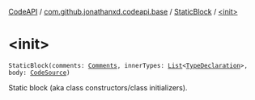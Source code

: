 [CodeAPI](../../index.md) / [com.github.jonathanxd.codeapi.base](../index.md) / [StaticBlock](index.md) / [&lt;init&gt;](.)

# &lt;init&gt;

`StaticBlock(comments: `[`Comments`](../../com.github.jonathanxd.codeapi.base.comment/-comments/index.md)`, innerTypes: `[`List`](https://kotlinlang.org/api/latest/jvm/stdlib/kotlin.collections/-list/index.html)`<`[`TypeDeclaration`](../-type-declaration/index.md)`>, body: `[`CodeSource`](../../com.github.jonathanxd.codeapi/-code-source/index.md)`)`

Static block (aka class constructors/class initializers).

